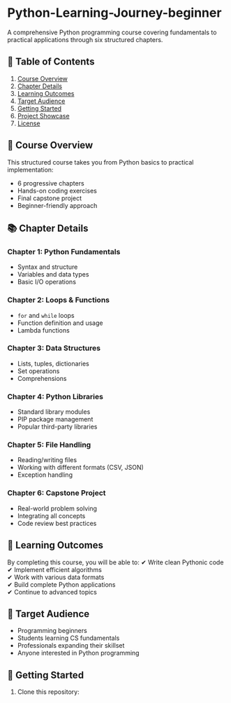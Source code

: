 # Python-Learning-Journey-beginner
A comprehensive Python programming course covering fundamentals to practical applications through six structured chapters.

## 📖 Table of Contents
1. [Course Overview](#-course-overview)
2. [Chapter Details](#-chapter-details)
3. [Learning Outcomes](#-learning-outcomes)
4. [Target Audience](#-target-audience)
5. [Getting Started](#-getting-started)
6. [Project Showcase](#-project-showcase)
7. [License](#-license)

## 🌟 Course Overview
This structured course takes you from Python basics to practical implementation:
- 6 progressive chapters
- Hands-on coding exercises
- Final capstone project
- Beginner-friendly approach

## 📚 Chapter Details

### Chapter 1: Python Fundamentals
- Syntax and structure
- Variables and data types
- Basic I/O operations

### Chapter 2: Loops & Functions
- `for` and `while` loops
- Function definition and usage
- Lambda functions

### Chapter 3: Data Structures
- Lists, tuples, dictionaries
- Set operations
- Comprehensions

### Chapter 4: Python Libraries
- Standard library modules
- PIP package management
- Popular third-party libraries

### Chapter 5: File Handling
- Reading/writing files
- Working with different formats (CSV, JSON)
- Exception handling

### Chapter 6: Capstone Project
- Real-world problem solving
- Integrating all concepts
- Code review best practices

## 🎯 Learning Outcomes
By completing this course, you will be able to:
✔ Write clean Pythonic code  
✔ Implement efficient algorithms  
✔ Work with various data formats  
✔ Build complete Python applications  
✔ Continue to advanced topics  

## 👥 Target Audience
- Programming beginners
- Students learning CS fundamentals
- Professionals expanding their skillset
- Anyone interested in Python programming

## 🚀 Getting Started
1. Clone this repository:
   ```bash
 
